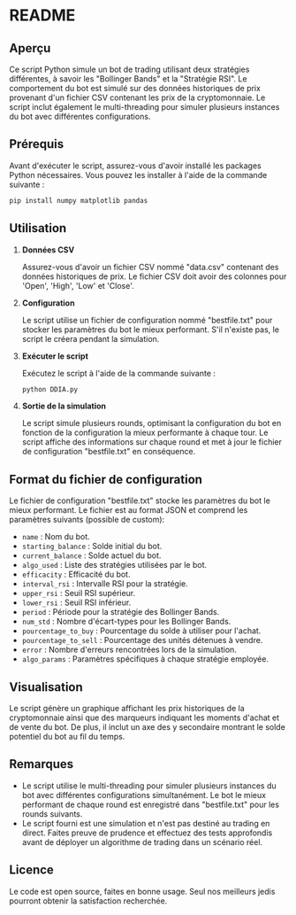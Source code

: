# README

## Aperçu

Ce script Python simule un bot de trading utilisant deux stratégies différentes, à savoir les "Bollinger Bands" et la "Stratégie RSI". Le comportement du bot est simulé sur des données historiques de prix provenant d'un fichier CSV contenant les prix de la cryptomonnaie. Le script inclut également le multi-threading pour simuler plusieurs instances du bot avec différentes configurations.

## Prérequis

Avant d'exécuter le script, assurez-vous d'avoir installé les packages Python nécessaires. Vous pouvez les installer à l'aide de la commande suivante :

```bash
pip install numpy matplotlib pandas
```

## Utilisation

1. **Données CSV**

   Assurez-vous d'avoir un fichier CSV nommé "data.csv" contenant des données historiques de prix. Le fichier CSV doit avoir des colonnes pour 'Open', 'High', 'Low' et 'Close'.

2. **Configuration**

   Le script utilise un fichier de configuration nommé "bestfile.txt" pour stocker les paramètres du bot le mieux performant. S'il n'existe pas, le script le créera pendant la simulation.

3. **Exécuter le script**

   Exécutez le script à l'aide de la commande suivante :

   ```bash
   python DDIA.py
   ```

4. **Sortie de la simulation**

   Le script simule plusieurs rounds, optimisant la configuration du bot en fonction de la configuration la mieux performante à chaque tour. Le script affiche des informations sur chaque round et met à jour le fichier de configuration "bestfile.txt" en conséquence.

## Format du fichier de configuration

Le fichier de configuration "bestfile.txt" stocke les paramètres du bot le mieux performant. Le fichier est au format JSON et comprend les paramètres suivants (possible de custom):

- `name` : Nom du bot.
- `starting_balance` : Solde initial du bot.
- `current_balance` : Solde actuel du bot.
- `algo_used` : Liste des stratégies utilisées par le bot.
- `efficacity` : Efficacité du bot.
- `interval_rsi` : Intervalle RSI pour la stratégie.
- `upper_rsi` : Seuil RSI supérieur.
- `lower_rsi` : Seuil RSI inférieur.
- `period` : Période pour la stratégie des Bollinger Bands.
- `num_std` : Nombre d'écart-types pour les Bollinger Bands.
- `pourcentage_to_buy` : Pourcentage du solde à utiliser pour l'achat.
- `pourcentage_to_sell` : Pourcentage des unités détenues à vendre.
- `error` : Nombre d'erreurs rencontrées lors de la simulation.
- `algo_params` : Paramètres spécifiques à chaque stratégie employée.

## Visualisation

Le script génère un graphique affichant les prix historiques de la cryptomonnaie ainsi que des marqueurs indiquant les moments d'achat et de vente du bot. De plus, il inclut un axe des y secondaire montrant le solde potentiel du bot au fil du temps.

## Remarques

- Le script utilise le multi-threading pour simuler plusieurs instances du bot avec différentes configurations simultanément. Le bot le mieux performant de chaque round est enregistré dans "bestfile.txt" pour les rounds suivants.
- Le script fourni est une simulation et n'est pas destiné au trading en direct. Faites preuve de prudence et effectuez des tests approfondis avant de déployer un algorithme de trading dans un scénario réel.

## Licence

  Le code est open source, faites en bonne usage. Seul nos meilleurs jedis pourront obtenir la satisfaction recherchée.
